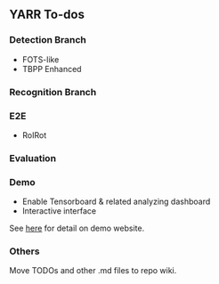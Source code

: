 ## YARR To-dos

### Detection Branch

+ FOTS-like
+ TBPP Enhanced

### Recognition Branch

### E2E
+ RoIRot

### Evaluation

### Demo
+ Enable Tensorboard & related analyzing dashboard
+ Interactive interface

See [here](https://github.com/ST2K/YAWF) for detail on demo website.

### Others
Move TODOs and other .md files to repo wiki.
